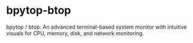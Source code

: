 # bpytop-btop
bpytop / btop: An advanced terminal-based system monitor with intuitive visuals for CPU, memory, disk, and network monitoring.
